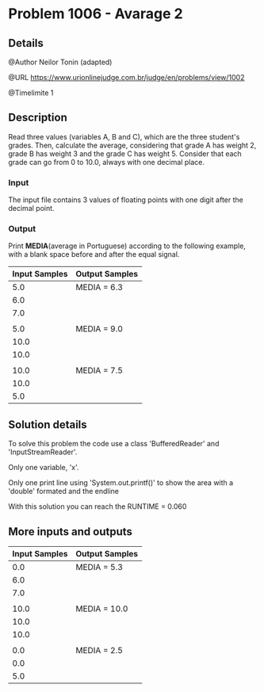 # Problem 1006 - Avarage 2

## Details

@Author Neilor Tonin (adapted)

@URL https://www.urionlinejudge.com.br/judge/en/problems/view/1002

@Timelimite 1

## Description

 Read three values (variables A, B and C), which are the three student's grades. Then, calculate the average, considering that grade A has weight 2, grade B has weight 3 and the grade C has weight 5. Consider that each grade can go from 0 to 10.0, always with one decimal place.

### Input

The input file contains 3 values of floating points with one digit after the decimal point.

### Output

Print **MEDIA**(average in Portuguese) according to the following example, with a blank space before and after the equal signal.

| Input Samples | Output Samples |
|---------------|---------------|
| 5.0 | MEDIA = 6.3 |
| 6.0 | |
| 7.0 | |
| | |
| 5.0 | MEDIA = 9.0 |
| 10.0 | |
| 10.0 | |
| | |
| 10.0 | MEDIA = 7.5 |
| 10.0 | |
| 5.0 | |

## Solution details

To solve this problem the code use a class 'BufferedReader' and 'InputStreamReader'.

Only one variable, 'x'.

Only one print line using 'System.out.printf()' to show the area with a 'double' formated and the endline

With this solution you can reach the RUNTIME = 0.060

## More inputs and outputs

| Input Samples | Output Samples |
|---------------|---------------|
| 0.0 | MEDIA = 5.3 |
| 6.0 | |
| 7.0 | |
| | |
| 10.0 | MEDIA = 10.0 |
| 10.0 | |
| 10.0 | |
| | |
| 0.0 | MEDIA = 2.5 |
| 0.0 | |
| 5.0 | |

